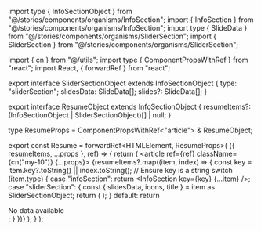 import type { InfoSectionObject } from "@/stories/components/organisms/InfoSection";
import { InfoSection } from "@/stories/components/organisms/InfoSection";
import type { SlideData } from "@/stories/components/organisms/SliderSection";
import { SliderSection } from "@/stories/components/organisms/SliderSection";

import { cn } from "@/utils";
import type { ComponentPropsWithRef } from "react";
import React, { forwardRef } from "react";

export interface SliderSectionObject extends InfoSectionObject {
  type: "sliderSection";
  slidesData: SlideData[];
  slides?: SlideData[];
}

export interface ResumeObject extends InfoSectionObject {
  resumeItems?: (InfoSectionObject | SliderSectionObject)[] | null;
}

type ResumeProps = ComponentPropsWithRef<"article"> & ResumeObject;

export const Resume = forwardRef<HTMLElement, ResumeProps>(
  ({ resumeItems, ...props }, ref) => {
    return (
      <article ref={ref} className={cn("my-10")} {...props}>
        {resumeItems?.map((item, index) => {
          const key = item.key?.toString() || index.toString(); // Ensure key is a string
          switch (item.type) {
            case "infoSection":
              return <InfoSection key={key} {...item} />;
            case "sliderSection": {
              const { slidesData, icons, title } = item as SliderSectionObject;
              return (
                <SliderSection
                  key={key}
                  slidesData={slidesData}
                  icons={icons}
                  title={title}
                />
              );
            }
            default:
              return <div key={key}>No data available</div>;
          }
        })}
      </article>
    );
  }
);
